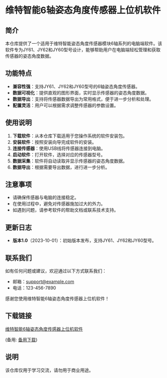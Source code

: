 # 维特智能6轴姿态角度传感器上位机软件

## 简介
本仓库提供了一个适用于维特智能姿态角度传感器模块6轴系列的电脑端软件。该软件专为JY61、JY62和JY60型号设计，能够帮助用户在电脑端轻松管理和获取传感器的姿态角度数据。

## 功能特点
- **兼容性强**：支持JY61、JY62和JY60型号的6轴姿态角度传感器。
- **数据可视化**：提供直观的图形界面，实时显示传感器的姿态角度数据。
- **数据导出**：支持将传感器数据导出为常用格式，便于进一步分析和处理。
- **配置灵活**：用户可以根据需求调整传感器的参数设置。

## 使用说明
1. **下载软件**：从本仓库下载适用于您操作系统的软件安装包。
2. **安装软件**：按照安装向导完成软件的安装。
3. **连接传感器**：使用USB线将传感器连接到电脑。
4. **启动软件**：打开软件，选择对应的传感器型号。
5. **数据采集**：软件将自动读取并显示传感器的姿态角度数据。
6. **数据导出**：根据需要导出数据，进行进一步分析。

## 注意事项
- 请确保传感器与电脑的连接稳定。
- 在使用过程中，避免对传感器施加过大的外力。
- 如遇到问题，请参考软件的帮助文档或联系技术支持。

## 更新日志
- **版本1.0**（2023-10-01）：初始版本发布，支持JY61、JY62和JY60型号。

## 联系我们
如有任何问题或建议，欢迎通过以下方式联系我们：
- 邮箱：support@example.com
- 电话：123-456-7890

感谢您使用维特智能6轴姿态角度传感器上位机软件！

## 下载链接
[维特智能6轴姿态角度传感器上位机软件](https://pan.quark.cn/s/7994610d0071) 

(备用: [备用下载](https://pan.baidu.com/s/1PFT1KzdOKF0SSW-uyWWgLQ?pwd=1234))

## 说明

该仓库仅用于学习交流，请勿用于商业用途。
